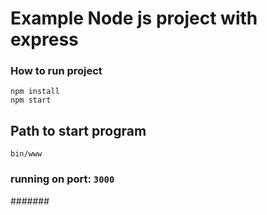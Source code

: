 # Example Node js project with express

### How to run project
```
npm install
npm start
```

## Path to start program 
```
bin/www
```
### running on port: `3000`

#######

